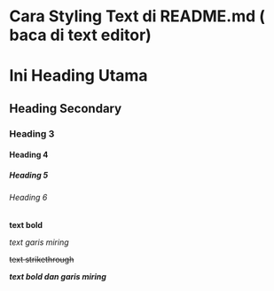 # Cara Styling Text di README.md ( baca di text editor)

# Ini Heading Utama
## Heading Secondary 
### Heading 3 
#### Heading 4
##### Heading 5
###### Heading 6

**text bold**

*text garis miring*

~~text strikethrough~~

***text bold dan garis miring***

